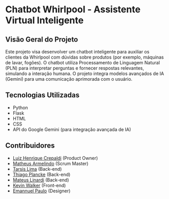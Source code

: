 # Chatbot Whirlpool - Assistente Virtual Inteligente

## Visão Geral do Projeto

Este projeto visa desenvolver um chatbot inteligente para auxiliar os clientes da Whirlpool com dúvidas sobre produtos (por exemplo, máquinas de lavar, fogões). O chatbot utiliza Processamento de Linguagem Natural (PLN) para interpretar perguntas e fornecer respostas relevantes, simulando a interação humana. O projeto integra modelos avançados de IA (Gemini) para uma comunicação aprimorada com o usuário.

## Tecnologias Utilizadas

- Python
- Flask
- HTML
- CSS
- API do Google Gemini (para integração avançada de IA)

## Contribuidores

- [Luiz Henrique Crepaldi](https://github.com/LuizHenrique529) (Product Owner)
- [Matheus Armelindo](#) (Scrum Master)
- [Tarsis Lima](https://github.com/tarsislimadev) (Back-end)
- [Thiago Plancke](https://github.com/thiagoplancke) (Back-end)
- [Mateus Linardi](#) (Back-end)
- [Kevin Walker](#) (Front-end)
- [Emannuel Paulo](https://github.com/emannuelp-boldrin) (Designer)
